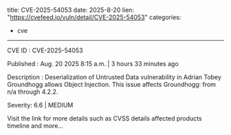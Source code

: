  
title: CVE-2025-54053
date: 2025-8-20
lien: "https://cvefeed.io/vuln/detail/CVE-2025-54053"
categories:
  - cve
---

CVE ID : CVE-2025-54053

Published :  Aug. 20
2025
8:15 a.m. | 3 hours
33 minutes ago

Description : Deserialization of Untrusted Data vulnerability in Adrian Tobey Groundhogg allows Object Injection. This issue affects Groundhogg: from n/a through 4.2.2.

Severity: 6.6 | MEDIUM

Visit the link for more details
such as CVSS details
affected products
timeline
and more...
